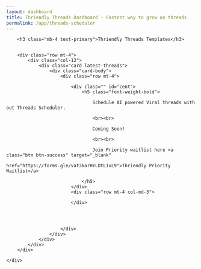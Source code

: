 ```yaml
---
layout: dashboard
title: Thriendly Threads Dashboard - Fastest way to grow on threads
permalink: /app/threads-scheduler
---
```


<div id="content">
    <div class="container mt-4 col-md-6">

        <h3 class="mb-4 text-primary">Thriendly Threads Templates</h3>


        <div class="row mt-4">
            <div class="col-12">
                <div class="card latest-threads">
                    <div class="card-body">
                        <div class="row mt-4">

                            <div class="" id="cent">
                                <h5 class="font-weight-bold">

                                    Schedule AI powered Viral threads with out Threads Scheduler. 

                                    <br><br>

                                    Coming Soon! 
                                    
                                    <br><br>

                                    Join Priority waitlist here <a class="btn btn-success" target="_blank"
                                    href="https://forms.gle/vat3karHYLDtL1uL9">Thriendly Priority Waitlist</a>

                                </h5>
                            </div>
                            <div class="row mt-4 col-md-3">
                                
                            </div>




                        </div>
                    </div>
                </div>
            </div>
        </div>

    </div>

</div>

<script type="module" src="{{ site.baseurl }}/assets/js/firebaseauth.js"></script>
<script src="{{ site.baseurl }}/assets/js/smartreply.js"></script>

<script type="module">
    import { checkAuthAndExecute } from "{{ site.baseurl }}/assets/js/firebaseauth.js";

    /* // On profile page
    checkAuthAndExecute(
        (user) => {
            console.log("Inside smart reply page : " + user);
            // User is signed in
            console.log("Inside smart reply page User is signed in:", user.email);
            console.log("Inside smart reply page User token:", user.getIdToken());
            user.getIdToken()
                .then((idToken) => {
                    // idToken contains the ID token string
                    console.log("ID Token:", idToken);
                })
                .catch((error) => {
                    console.error("Error getting ID token:", error.message);
                });
        }
    ); */

</script>
